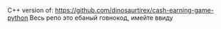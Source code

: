 C++ version of: https://github.com/dinosaurtirex/cash-earning-game-python
Весь репо это ебаный говнокод, имейте ввиду 
